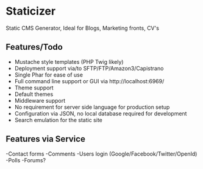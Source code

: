 Staticizer
==========

Static CMS Generator, Ideal for Blogs, Marketing fronts, CV's

Features/Todo
-------------
- Mustache style templates (PHP Twig likely)
- Deployment support via/to SFTP/FTP/Amazon3/Capistrano
- Single Phar for ease of use
- Full command line support or GUI via http://localhost:6969/
- Theme support
- Default themes
- Middleware support
- No requirement for server side language for production setup
- Configuration via JSON, no local database required for development
- Search emulation for the static site

Features via Service
-------------
-Contact forms
-Comments
-Users login (Google/Facebook/Twitter/OpenId)
-Polls
-Forums?
